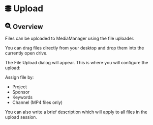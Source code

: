 # <img src="https://raw.githubusercontent.com/vishaldhole173/pro-stream-documentation/main/fontawesome/svgs/solid/database.svg" width="20" height="20"> Upload

## <img src="https://raw.githubusercontent.com/vishaldhole173/pro-stream-documentation/main/fontawesome/svgs/solid/magnifying-glass-chart.svg" width="20" height="20"> Overview

Files can be uploaded to MediaManager using the file uploader.

You can drag files directly from your desktop and drop them into the currently open drive.

The File Upload dialog will appear. This is where you will configure the upload:

Assign file by:
- Project
- Sponsor
- Keywords
- Channel (MP4 files only)

You can also write a brief description which will apply to all files in the upload session.
